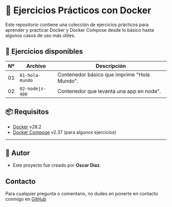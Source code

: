 # 🐳 Ejercicios Prácticos con Docker

Este repositorio contiene una colección de ejercicios prácticos para aprender y practicar Docker y Docker Compose desde lo básico hasta algunos casos de uso más útiles.

## 📂 Ejercicios disponibles

| Nº | Archivo | Descripción |
|----|---------|-------------|
| 01 | `01-hola-mundo` | Contenedor básico que imprime "Hola Mundo".
| 02 | `02-nodejs-app` | Contenedor que levanta una app en node".

## 📦 Requisitos

- [Docker](https://www.docker.com/) v28.2
- [Docker Compose](https://docs.docker.com/compose/install/) v2.37 (para algunos ejercicios)

---

## 🙌 Autor

- Este proyecto fue creado por **Oscar Diaz**.

## Contacto

Para cualquier pregunta o comentario, no dudes en ponerte en contacto conmigo en [GitHub](https://github.com/oscarock17)